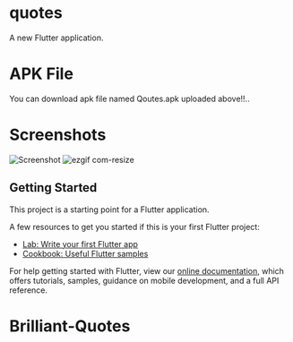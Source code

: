 # quotes

A new Flutter application.

# APK File

You can download apk file named Qoutes.apk uploaded above!!..

# Screenshots

![Screenshot](https://user-images.githubusercontent.com/42396114/80798055-0cec8e80-8bc1-11ea-9619-8e84a546e3b8.jpeg)     ![ezgif com-resize](https://user-images.githubusercontent.com/42396114/80799074-884f3f80-8bc3-11ea-9b5e-7d55fd022f45.gif)






## Getting Started

This project is a starting point for a Flutter application.

A few resources to get you started if this is your first Flutter project:

- [Lab: Write your first Flutter app](https://flutter.dev/docs/get-started/codelab)
- [Cookbook: Useful Flutter samples](https://flutter.dev/docs/cookbook)

For help getting started with Flutter, view our
[online documentation](https://flutter.dev/docs), which offers tutorials,
samples, guidance on mobile development, and a full API reference.
# Brilliant-Quotes
